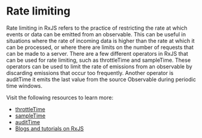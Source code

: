 # Rate limiting

Rate limiting in RxJS refers to the practice of restricting the rate at which events or data can be emitted from an observable. This can be useful in situations where the rate of incoming data is higher than the rate at which it can be processed, or where there are limits on the number of requests that can be made to a server. There are a few different operators in RxJS that can be used for rate limiting, such as throttleTime and sampleTime. These operators can be used to limit the rate of emissions from an observable by discarding emissions that occur too frequently. Another operator is auditTime it emits the last value from the source Observable during periodic time windows.

Visit the following resources to learn more:

- [throttleTime](https://rxjs.dev/api/operators/throttleTime)
- [sampleTime](https://rxjs.dev/api/operators/sampleTime)
- [auditTime](https://rxjs.dev/api/operators/auditTime)
- [Blogs and tutorials on RxJS](https://blog.angular-university.io/tag/rxjs/)
